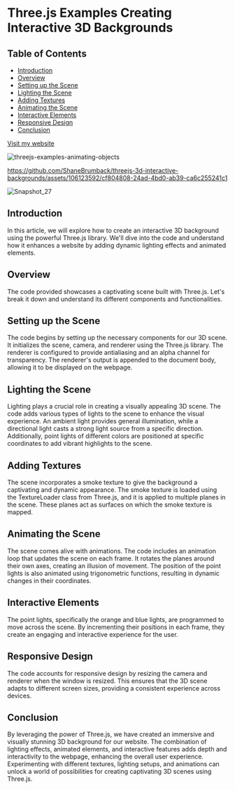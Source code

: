 # Three.js Examples Creating Interactive 3D Backgrounds

## Table of Contents
- [Introduction](#introduction)
- [Overview](#overview)
- [Setting up the Scene](#setting-up-the-scene)
- [Lighting the Scene](#lighting-the-scene)
- [Adding Textures](#adding-textures)
- [Animating the Scene](#animating-the-scene)
- [Interactive Elements](#interactive-elements)
- [Responsive Design](#responsive-design)
- [Conclusion](#conclusion)

[Visit my website](https://www.shanebrumback.com)

![threejs-examples-animating-objects](https://github.com/ShaneBrumback/threejs-3d-interactive-backgrounds/assets/106123592/bab5d1b0-4ee3-47f9-8c65-24d8ea4fb841)

https://github.com/ShaneBrumback/threejs-3d-interactive-backgrounds/assets/106123592/cf804808-24ad-4bd0-ab39-ca6c255241c1

![Snapshot_27](https://github.com/ShaneBrumback/threejs-3d-interactive-backgrounds/assets/106123592/0ee11181-49f3-4809-b2ee-8ed34499ffc4)


## Introduction
In this article, we will explore how to create an interactive 3D background using the powerful Three.js library. We'll dive into the code and understand how it enhances a website by adding dynamic lighting effects and animated elements.

## Overview
The code provided showcases a captivating scene built with Three.js. Let's break it down and understand its different components and functionalities.

## Setting up the Scene
The code begins by setting up the necessary components for our 3D scene. It initializes the scene, camera, and renderer using the Three.js library. The renderer is configured to provide antialiasing and an alpha channel for transparency. The renderer's output is appended to the document body, allowing it to be displayed on the webpage.

## Lighting the Scene
Lighting plays a crucial role in creating a visually appealing 3D scene. The code adds various types of lights to the scene to enhance the visual experience. An ambient light provides general illumination, while a directional light casts a strong light source from a specific direction. Additionally, point lights of different colors are positioned at specific coordinates to add vibrant highlights to the scene.

## Adding Textures
The scene incorporates a smoke texture to give the background a captivating and dynamic appearance. The smoke texture is loaded using the TextureLoader class from Three.js, and it is applied to multiple planes in the scene. These planes act as surfaces on which the smoke texture is mapped.

## Animating the Scene
The scene comes alive with animations. The code includes an animation loop that updates the scene on each frame. It rotates the planes around their own axes, creating an illusion of movement. The position of the point lights is also animated using trigonometric functions, resulting in dynamic changes in their coordinates.

## Interactive Elements
The point lights, specifically the orange and blue lights, are programmed to move across the scene. By incrementing their positions in each frame, they create an engaging and interactive experience for the user.

## Responsive Design
The code accounts for responsive design by resizing the camera and renderer when the window is resized. This ensures that the 3D scene adapts to different screen sizes, providing a consistent experience across devices.

## Conclusion
By leveraging the power of Three.js, we have created an immersive and visually stunning 3D background for our website. The combination of lighting effects, animated elements, and interactive features adds depth and interactivity to the webpage, enhancing the overall user experience. Experimenting with different textures, lighting setups, and animations can unlock a world of possibilities for creating captivating 3D scenes using Three.js.
